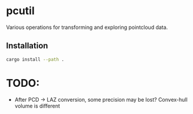 # pcutil

Various operations for transforming and exploring pointcloud data.

## Installation

```bash
cargo install --path .
```

# TODO:

- After PCD -> LAZ conversion, some precision may be lost? Convex-hull volume is different
